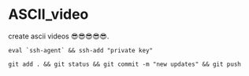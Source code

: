 # ASCII_video
create ascii videos 😎😎😎😎😎.

```git commands
eval `ssh-agent` && ssh-add "private key"

git add . && git status && git commit -m "new updates" && git push
```
<!-- git commands -->